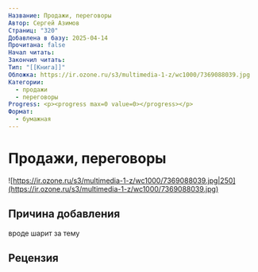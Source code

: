 ```yaml
---
Название: Продажи, переговоры
Автор: Сергей Азимов
Страниц: "320"
Добавлена в базу: 2025-04-14
Прочитана: false
Начал читать: 
Закончил читать: 
Тип: "[[Книга]]"
Обложка: https://ir.ozone.ru/s3/multimedia-1-z/wc1000/7369088039.jpg
Категории:
  - продажи
  - переговоры
Progress: <p><progress max=0 value=0></progress></p>
Формат:
  - бумажная
---
```

# Продажи, переговоры

![https://ir.ozone.ru/s3/multimedia-1-z/wc1000/7369088039.jpg|250](https://ir.ozone.ru/s3/multimedia-1-z/wc1000/7369088039.jpg)

## Причина добавления

вроде шарит за тему

## Рецензия